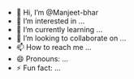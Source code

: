 - 👋 Hi, I’m @Manjeet-bhar
- 👀 I’m interested in ...
- 🌱 I’m currently learning ...
- 💞️ I’m looking to collaborate on ...
- 📫 How to reach me ...
- 😄 Pronouns: ...
- ⚡ Fun fact: ...

<!---
Manjeet-bhar/Manjeet-bhar is a ✨ special ✨ repository because its `README.md` (this file) appears on your GitHub profile.
You can click the Preview link to take a look at your changes.
--->
